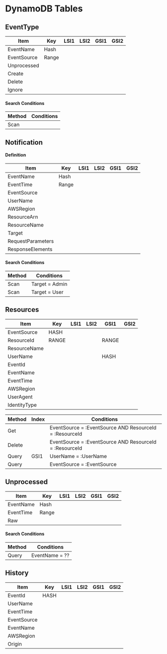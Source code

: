 # DynamoDB Tables

## EventType

| Item        | Key   | LSI1 | LSI2 | GSI1 | GSI2 |
| ----------- | ----- | ---- | ---- | ---- | ---- |
| EventName   | Hash  |      |      |      |      |
| EventSource | Range |      |      |      |      |
| Unprocessed |       |      |      |      |      |
| Create      |       |      |      |      |      |
| Delete      |       |      |      |      |      |
| Ignore      |       |      |      |      |      |

#### Search Conditions

| Method | Conditions |
| ------ | ---------- |
| Scan   |            |

## Notification

#### Definition

| Item              | Key   | LSI1 | LSI2 | GSI1 | GSI2 |
| ----------------- | ----- | ---- | ---- | ---- | ---- |
| EventName         | Hash  |      |      |      |      |
| EventTime         | Range |      |      |      |      |
| EventSource       |       |      |      |      |      |
| UserName          |       |      |      |      |      |
| AWSRegion         |       |      |      |      |      |
| ResourceArn       |       |      |      |      |      |
| ResourceName      |       |      |      |      |      |
| Target            |       |      |      |      |      |
| RequestParameters |       |      |      |      |      |
| ResponseElements  |       |      |      |      |      |

#### Search Conditions

| Method | Conditions     |
| ------ | -------------- |
| Scan   | Target = Admin |
| Scan   | Target = User  |

## Resources

| Item         | Key   | LSI1 | LSI2 | GSI1  | GSI2 |
| ------------ | ----- | ---- | ---- | ----- | ---- |
| EventSource  | HASH  |      |      |       |      |
| ResourceId   | RANGE |      |      | RANGE |      |
| ResourceName |       |      |      |       |      |
| UserName     |       |      |      | HASH  |      |
| EventId      |       |      |      |       |      |
| EventName    |       |      |      |       |      |
| EventTime    |       |      |      |       |      |
| AWSRegion    |       |      |      |       |      |
| UserAgent    |       |      |      |       |      |
| IdentityType |       |      |      |       |      |

| Method | Index | Conditions                                              |
| ------ | ----- | ------------------------------------------------------- |
| Get    |       | EventSource = :EventSource AND ResourceId = :ResourceId |
| Delete |       | EventSource = :EventSource AND ResourceId = :ResourceId |
| Query  | GSI1  | UserName = :UserName                                    |
| Query  |       | EventSource = :EventSource                              |

## Unprocessed

| Item      | Key   | LSI1 | LSI2 | GSI1 | GSI2 |
| --------- | ----- | ---- | ---- | ---- | ---- |
| EventName | Hash  |      |      |      |      |
| EventTime | Range |      |      |      |      |
| Raw       |       |      |      |      |      |

#### Search Conditions

| Method | Conditions     |
| ------ | -------------- |
| Query  | EventName = ?? |

## History

| Item        | Key  | LSI1 | LSI2 | GSI1 | GSI2 |
| ----------- | ---- | ---- | ---- | ---- | ---- |
| EventId     | HASH |      |      |      |      |
| UserName    |      |      |      |      |      |
| EventTime   |      |      |      |      |      |
| EventSource |      |      |      |      |      |
| EventName   |      |      |      |      |      |
| AWSRegion   |      |      |      |      |      |
| Origin      |      |      |      |      |      |
